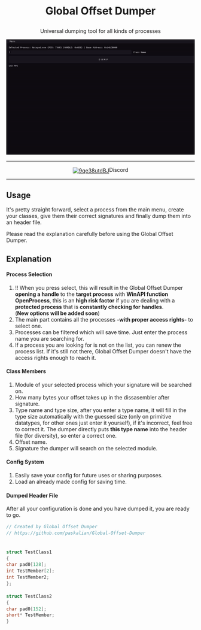 <h1><p align="center">Global Offset Dumper</p></h1>

<p align="center">Universal dumping tool for all kinds of processes</p>

<p align="center"><img src="p1_gh.gif" alt="animated"></img></p>

<hr>
<p align="center"><a href="https://discord.gg/9qe38utdBJ" target="blank"><img align="center" src="https://raw.githubusercontent.com/rahuldkjain/github-profile-readme-generator/master/src/images/icons/Social/discord.svg" alt="9qe38utdBJ" height="30" width="40" /></a>Discord</p>
<hr>
  
## Usage

It's pretty straight forward, select a process from the main menu, create your classes, give them their correct signatures and finally dump them into an header file.

Please read the explanation carefully before using the Global Offset Dumper.

## Explanation

#### Process Selection

1. !! When you press select, this will result in the Global Offset Dumper **opening a handle** to the **target process** with **WinAPI function OpenProcess**, this is an **high risk factor** if you are dealing with a **protected process** that is **constantly checking for handles**.<br>(**New options will be added soon**)
2. The main part contains all the processes **-with proper access rights-** to select one.
3. Processes can be filtered which will save time. Just enter the process name you are searching for.
4. If a process you are looking for is not on the list, you can renew the process list. If it's still not there, Global Offset Dumper doesn't have the access rights enough to reach it.

#### Class Members

1. Module of your selected process which your signature will be searched on.
2. How many bytes your offset takes up in the dissasembler after signature.
3. Type name and type size, after you enter a type name, it will fill in the type size automatically with the guessed size (only on primitive datatypes, for other ones just enter it yourself), if it's incorrect, feel free to correct it. The dumper directly puts **this type name** into the header file (for diversity), so enter a correct one.
4. Offset name.
5. Signature the dumper will search on the selected module.

#### Config System

1. Easily save your config for future uses or sharing purposes.
2. Load an already made config for saving time.

#### Dumped Header File

After all your configuration is done and you have dumped it, you are ready to go.

```cpp
// Created by Global Offset Dumper
// https://github.com/paskalian/Global-Offset-Dumper


struct TestClass1
{
char pad0[128];
int TestMember[2];
int TestMember2;
};

struct TestClass2
{
char pad0[152];
short* TestMember;
}
```
